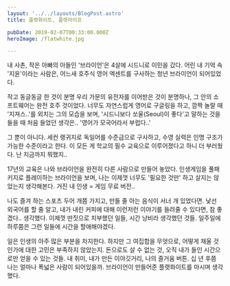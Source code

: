 ```yaml
---
layout: '../../layouts/BlogPost.astro'
title: 플랫화이트, 플랫라이프

pubDate: 2019-02-07T00:33:00.000Z
heroImage: /flatwhite.jpg

---
```


내 사촌, 작은 아빠의 아들인 '브라이언'은 4살에 시드니로 이민을 갔다. 어린 내 기억 속 '지윤'이라는 사람은, 어느새 호주식 영어 엑센트를 구사하는 청년 브라이언이 되어있었다.

작고 동글동글 한 것이 분명 우리 가문의 유전자를 이어받은 것이 분명하나, 그 안의 소프트웨어는 완전 호주 것이었다. 너무도 자연스럽게 영어로 구글링을 하고, 깜짝 놀랄 때 '지져스..'를 외치는 그의 모습을 보며, '시드니보다 쏘울(Seoul)이 좋다'고 말하는 것을 들을 때 처음 들었던 생각은.. '영어가 모국어라서 부럽다..'

그 뿐이 아니다. 세컨 랭귀지로 독일어를 수준급으로 구사하고, 수영 실력은 인명 구조가 가능한 수준이라고 한다. 이 모든 게 학교의 필수 교육으로 이루어졌다고 하니 더 부러웠다. 난 지금까지 뭐했지..

17년의 교육은 나와 브라이언을 완전히 다른 사람으로 만들어 놓았다. 인생게임을 풀패키지로 플레이하는 브라이언을 보며, 나는 이제껏 너무도 '필요한 것만' 하고 살지는 않았는지 생각해본다. 거진 내 인생 = 게임 무료 버전..

나도 즐겨 하는 스포츠 두어 개쯤 가지고, 만들 줄 아는 음식이 서너 개 있었다면. 낯선 외국어를 할 줄 알고, 내가 내린 커피에 대해 이런저런 이야기를 들려줄 수 있다면, 참 좋겠다.. 생각했다. 이제껏 딴짓으로 치부했던 일들, 시간 낭비라 생각했던 것들. 일주일에 하루쯤은 그런 일들에 시간을 할애해야겠다.

일은 인생의 아주 많은 부분을 차지한다. 하지만 그 여집합을 무엇으로, 어떻게 채울 것인가에 대한 고민은 부족하지 않았는지. 돈으로도 살 수 없는 것, 오직 내가 들인 시간으로만 얻을 수 있는 것들. 내 취미, 내가 만든 이야깃거리, 나의 즐거움 버튼. 십 년 후쯤 나는 얼마나 폭넓은 사람이 되어있을까. 브라이언이 만들어준 플랫화이트를 마시며 생각했다.